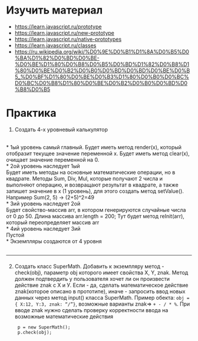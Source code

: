 # Изучить материал

* https://learn.javascript.ru/prototype
* https://learn.javascript.ru/new-prototype
* https://learn.javascript.ru/native-prototypes
* https://learn.javascript.ru/classes
* https://ru.wikipedia.org/wiki/%D0%9E%D0%B1%D1%8A%D0%B5%D0%BA%D1%82%D0%BD%D0%BE-%D0%BE%D1%80%D0%B8%D0%B5%D0%BD%D1%82%D0%B8%D1%80%D0%BE%D0%B2%D0%B0%D0%BD%D0%BD%D0%BE%D0%B5_%D0%BF%D1%80%D0%BE%D0%B3%D1%80%D0%B0%D0%BC%D0%BC%D0%B8%D1%80%D0%BE%D0%B2%D0%B0%D0%BD%D0%B8%D0%B5

# Практика

1) Создать 4-х уровневый калькулятор
<br />
* 1ый уровень самый главный. 
Будет иметь метод render(x), который отобразит текущее значение переменной х.
Будет иметь метод clear(x), очищает значение переменной на 0.
<br />
* 2ой уровень наследует 1ый
<br />
Будет иметь методы на основные математические операции, но в квадрате.
Методы Sum, Div, Mul,  которые получают 2 числа и выполняют операцию, и возвращают результат в квадрате, а также запишет значение в x (1 уровень), для этого создать метод setValue().
Например Sum(2, 5) -> (2+5)^2=49
<br />
* 3ий уровень наследует 2ой
<br />
Будет свойство-массив arr, в котором генерируются случайные числа от 0 до 50. Длина массива arr.length = 200;
Тут будет метод reInit(arr), который переопределяет массив arr
<br />
* 4ий уровень наследует 3ий
<br />
Пустой
<br />
* Экземпляры создаются от 4 уровня

## <hr />

2) Создать класс SuperMath. Добавить к экземпляру метод - check(obj), параметр obj которого имеет свойства X, Y, znak. Метод должен подтвердить у пользователя хочет ли он произвести действие znak c Х и У. Если - да, сделать математическое действие znak(которое описано в прототипе), иначе - запросить ввод новых данных через метод input() класса SuperMath.
Пример обекта: `obj = { X:12, Y:3, znak: “/”}`, возможные варианты znak=>  `+ - / * %`.
При вводе znak нужно сделать проверку корректности ввода на возможные математические действия

        p = new SuperMath();
        p.check(obj);
